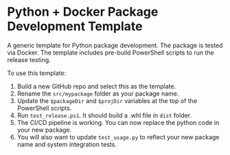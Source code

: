 # Python + Docker Package Development Template

A generic template for Python package development.
The package is tested via Docker.
The template includes pre-build PowerShell scripts to run the release testing.

To use this template:
1. Build a new GitHub repo and select this as the template.
2. Rename the `src/mypackage` folder as your package name.
3. Update the `$packageDir` and `$projDir` variables at the top of the PowerShell scripts.
4. Run `test_release.ps1`. It should build a .whl file in `dist` folder.
5. The CI/CD pipeline is working. You can now replace the python code in your new package.
6. You will also want to update `test_usage.py` to reflect your new package name and system integration tests.


